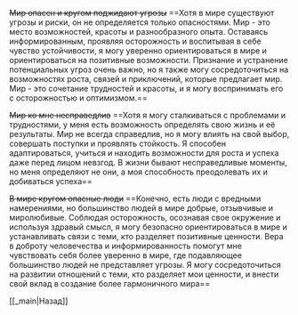~~Мир опасен и кругом поджидают угрозы~~
==Хотя в мире существуют угрозы и риски, он не определяется только опасностями. Мир - это место возможностей, красоты и разнообразного опыта. Оставаясь информированным, проявляя осторожность и воспитывая в себе чувство устойчивости, я могу уверенно ориентироваться в мире и ориентироваться на позитивные возможности. Признание и устранение потенциальных угроз очень важно, но я также могу сосредоточиться на возможностях роста, связей и приключений, которые предлагает мир. Мир - это сочетание трудностей и красоты, и я могу воспринимать его с осторожностью и оптимизмом.==

~~Мир ко мне несправедлив~~
==Хотя я могу сталкиваться с проблемами и трудностями, у меня есть возможность определять свою жизнь и её результаты. Мир не всегда справедлив, но я могу влиять на свой выбор, совершать поступки и проявлять стойкость. Я способен адаптироваться, учиться и находить возможности для роста и успеха даже перед лицом невзгод. В жизни бывают несправедливые моменты, но меня определяют не они, а моя способность преодолевать их и добиваться успеха==

~~В мире кругом опасные люди~~
==Конечно, есть люди с вредными намерениями, но большинство людей в мире добрые, отзывчивые и миролюбивые. Соблюдая осторожность, осознавая свое окружение и используя здравый смысл, я могу безопасно ориентироваться в мире и устанавливать связи с теми, кто разделяет позитивные ценности. Вера в доброту человечества и информированность помогут мне чувствовать себя более уверенно в мире, где подавляющее большинство людей не представляет угрозы. Я могу сосредоточиться на развитии отношений с теми, кто разделяет мои ценности, и внести свой вклад в создание более гармоничного мира==

[[_main|Назад]]
